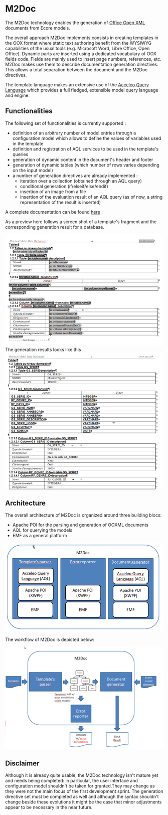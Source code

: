 # M2Doc
The M2Doc technology enables the generation of [Office Open XML](https://fr.wikipedia.org/wiki/Office_Open_XML) documents from Ecore models.

The overall approach M2Doc implements consists in creating templates in the OOX format where static text authoring benefit from the WYSIWYG capabilities of the usual tools (e.g. Microsoft Word, Libre Office, Open Office). Dynamic parts are inserted using a dedicated vocabulary of OOX fields code. Fields are mainly used to insert page numbers, references, etc. M2Doc makes use them to describe documentation generation directives. This allows a total separation between the document and the M2Doc directives.

The template language makes an extensive use of the [Acceleo Query Language](https://www.eclipse.org/acceleo/documentation/aql.html) which provides a full fledged, extensible model query language and engine. 

## Functionalities
The following set of functionalities is currently supported :

* definition of an arbitrary number of model entries through a configuration model which allows to define the values of variables used in the template
* definition and registration of AQL services to be used in the template's queries
* generation of dynamic content in the document's header and footer
* generation of dynamic tables (which number of rows varies depending on the input model)
* a number of generation directives are already implemented :
  * iteration over a collection (obtained through an AQL query)
  * conditional generation (if/elseif/else/endif)
  * insertion of an image from a file
  * insertion of the evaluation result of an AQL query (as of now, a string representation of the result is inserted)

A complete documentation can be found [here](doc/doc/M2DocUserGuide.docx)

As a preview here follows a screen shot of a template's fragment and the corresponding generation result for a database. 

![DB Template](doc/doc/DBTemplate.png)
The generation results looks like this 
![DB Result](doc/doc/DBResult.png)

## Architecture 

The overall architecture of M2Doc is organized around three building blocs:
* Apache POI for the parsing and generation of OOXML documents
* AQL for querying the models
* EMF as a general platform

![Technical architecture](doc/doc/TechnicalArchitecture.png)

The workflow of M2Doc is depicted below: 

![M2Doc Workflow](doc/doc/M2DocWorkflow.png)


## Disclaimer 

Although it is already quite usable, the M2Doc technology isn't mature yet and needs being completed: in particular, the user interface and configuration model shouldn't be taken for granted.They may change as they were not the main focus of the first development sprint. 
The generation directive set must be completed as well and although the syntax shouldn't change beside these evolutions it might be the case that minor adjustments appear to be necessary in the near future. 


